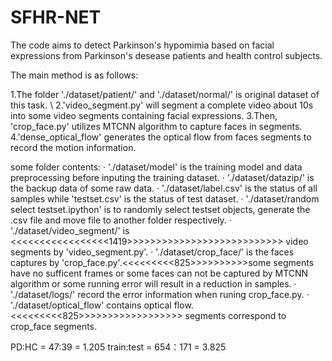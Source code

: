 # SFHR-NET

The code aims to detect Parkinson's hypomimia based on facial expressions from Parkinson's desease patients and health control subjects.

The main method is as follows:

1.The folder './dataset/patient/' and './dataset/normal/' is original dataset of this task. \\
2.'video_segment.py' will segment a complete video about 10s into some video segments containing facial expressions.
3.Then, 'crop_face.py' utilizes MTCNN algorithm to capture faces in segments.
4.'dense_optical_flow' generates the optical flow from faces segments to record the motion information.

some folder contents:
· './dataset/model' is the training model and data preprocessing before inputing the training dataset.
· './dataset/datazip/' is the backup data of some raw data.
· './dataset/label.csv' is the status of all samples while 'testset.csv' is the status of test dataset.
· './dataset/random select testset.ipython' is to randomly select testset objects, generate the .csv file and move file to another folder respectively.
· './dataset/video_segment/' is <<<<<<<<<<<<<<<<<1419>>>>>>>>>>>>>>>>>>>>>>>>>>> video segments by 'video_segment.py'.
· './dataset/crop_face/' is the faces captures by 'crop_face.py'.<<<<<<<<<825>>>>>>>>>>some segments have no sufficent frames or some faces can not be captured by MTCNN algorithm or some running error will result in a reduction in samples.
· './dataset/logs/' record the error information when runing crop_face.py.
· './dataset/optical_flow' contains optical flow.<<<<<<<<<825>>>>>>>>>>>>>>>>>> segments correspond to crop_face segments.


PD:HC = 47:39 = 1.205
train:test = 654：171 = 3.825
